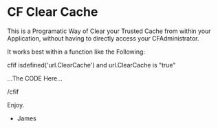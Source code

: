 CF Clear Cache
=======
This is a Programatic Way of Clear your Trusted Cache from within your Application, without
having to directly access your CFAdministrator.


It works best within a function like the Following:

cfif isdefined('url.ClearCache') and url.ClearCache is "true"

...The CODE Here...

/cfif

Enjoy.
- James
